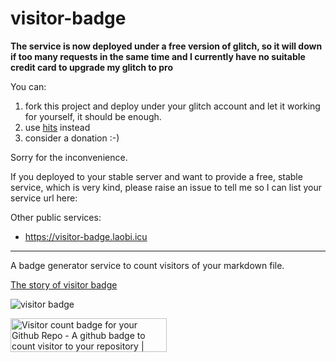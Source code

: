 # visitor-badge

**The service is now deployed under a free version of glitch, so it will down if too many requests in the same time and I currently have no suitable credit card to upgrade my glitch to pro**

You can:

1. fork this project and deploy under your glitch account and let it working for yourself, it should be enough.
2. use [hits](https://github.com/dwyl/hits) instead
3. consider a donation :-)

Sorry for the inconvenience.

If you deployed to your stable server and want to provide a free, stable service, which is very kind, please raise an issue to tell me so I can list your service url here:

Other public services:

-  https://visitor-badge.laobi.icu 


---

A badge generator service to count visitors of your markdown file.

[The story of visitor badge](https://dev.to/jwenjian/the-story-of-visitor-badge-46mm)

![visitor badge](https://visitor-badge.glitch.me/badge?page_id=jwenjian.visitor-badge)

<a href="https://www.producthunt.com/posts/visitor-count-badge-for-your-github-repo?utm_source=badge-featured&utm_medium=badge&utm_souce=badge-visitor-count-badge-for-your-github-repo" target="_blank"><img src="https://api.producthunt.com/widgets/embed-image/v1/featured.svg?post_id=195146&theme=dark" alt="Visitor count badge for your Github Repo - A github badge to count visitor to your repository | Product Hunt Embed" style="width: 250px; height: 54px;" width="250px" height="54px" /></a>
